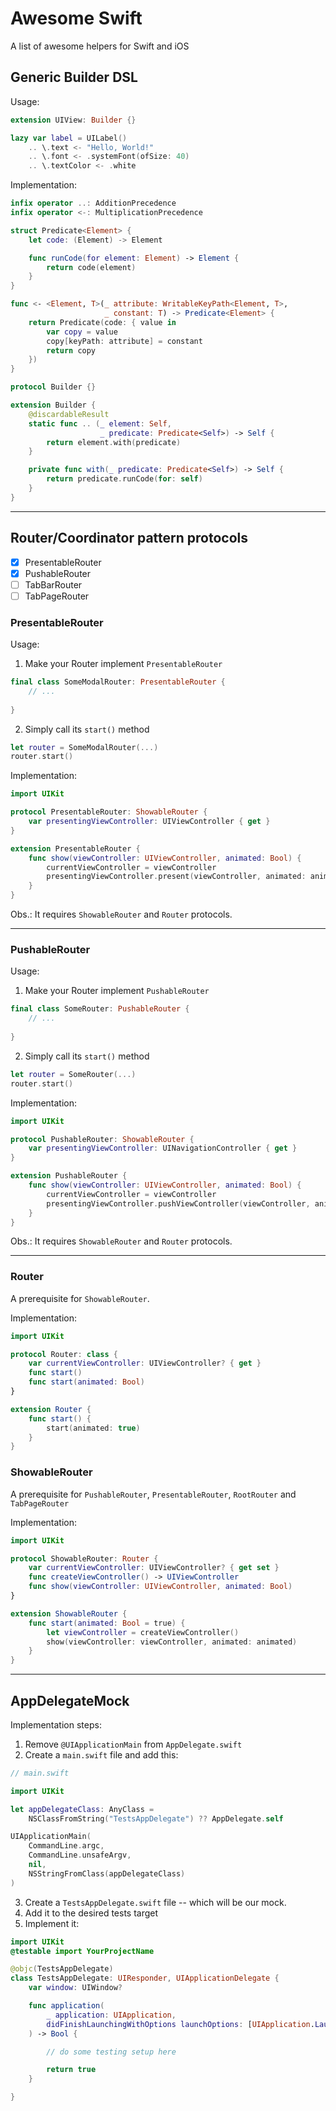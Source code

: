 # Awesome Swift
A list of awesome helpers for Swift and iOS

## Generic Builder DSL

Usage:
```swift
extension UIView: Builder {}

lazy var label = UILabel()
    .. \.text <- "Hello, World!"
    .. \.font <- .systemFont(ofSize: 40)
    .. \.textColor <- .white
```

Implementation:
```swift
infix operator ..: AdditionPrecedence
infix operator <-: MultiplicationPrecedence

struct Predicate<Element> {
    let code: (Element) -> Element

    func runCode(for element: Element) -> Element {
        return code(element)
    }
}

func <- <Element, T>(_ attribute: WritableKeyPath<Element, T>,
                     _ constant: T) -> Predicate<Element> {
    return Predicate(code: { value in
        var copy = value
        copy[keyPath: attribute] = constant
        return copy
    })
}

protocol Builder {}

extension Builder {
    @discardableResult
    static func .. (_ element: Self,
                    _ predicate: Predicate<Self>) -> Self {
        return element.with(predicate)
    }

    private func with(_ predicate: Predicate<Self>) -> Self {
        return predicate.runCode(for: self)
    }
}

```
---
## Router/Coordinator pattern protocols

- [x] PresentableRouter
- [x] PushableRouter
- [ ] TabBarRouter
- [ ] TabPageRouter

### PresentableRouter

Usage:
1. Make your Router implement `PresentableRouter`
```swift
final class SomeModalRouter: PresentableRouter {
    // ...
    
}
```
2. Simply call its `start()` method
```swift
let router = SomeModalRouter(...)
router.start()
```

Implementation:
```swift
import UIKit

protocol PresentableRouter: ShowableRouter {
    var presentingViewController: UIViewController { get }
}

extension PresentableRouter {
    func show(viewController: UIViewController, animated: Bool) {
        currentViewController = viewController
        presentingViewController.present(viewController, animated: animated)
    }
}
```

Obs.: It requires `ShowableRouter` and `Router` protocols.

---

### PushableRouter

Usage:
1. Make your Router implement `PushableRouter`
```swift
final class SomeRouter: PushableRouter {
    // ...
    
}
```
2. Simply call its `start()` method
```swift
let router = SomeRouter(...)
router.start()
```

Implementation:
```swift
import UIKit

protocol PushableRouter: ShowableRouter {
    var presentingViewController: UINavigationController { get }
}

extension PushableRouter {
    func show(viewController: UIViewController, animated: Bool) {
        currentViewController = viewController
        presentingViewController.pushViewController(viewController, animated: animated)
    }
}
```

Obs.: It requires `ShowableRouter` and `Router` protocols.

--- 

### Router

A prerequisite for `ShowableRouter`.

Implementation:
```swift
import UIKit

protocol Router: class {
    var currentViewController: UIViewController? { get }
    func start()
    func start(animated: Bool)
}

extension Router {
    func start() {
        start(animated: true)
    }
}
```

### ShowableRouter

A prerequisite for `PushableRouter`, `PresentableRouter`, `RootRouter` and `TabPageRouter`

Implementation:
```swift
import UIKit

protocol ShowableRouter: Router {
    var currentViewController: UIViewController? { get set }
    func createViewController() -> UIViewController
    func show(viewController: UIViewController, animated: Bool)
}

extension ShowableRouter {
    func start(animated: Bool = true) {
        let viewController = createViewController()
        show(viewController: viewController, animated: animated)
    }
}
```

---

## AppDelegateMock

Implementation steps:
1. Remove `@UIApplicationMain` from `AppDelegate.swift`
2. Create a `main.swift` file and add this:

```swift
// main.swift

import UIKit

let appDelegateClass: AnyClass =
    NSClassFromString("TestsAppDelegate") ?? AppDelegate.self

UIApplicationMain(
    CommandLine.argc,
    CommandLine.unsafeArgv,
    nil,
    NSStringFromClass(appDelegateClass)
)
```

3. Create a `TestsAppDelegate.swift` file -- which will be our mock. 
4. Add it to the desired tests target
5. Implement it:

```swift
import UIKit
@testable import YourProjectName

@objc(TestsAppDelegate)
class TestsAppDelegate: UIResponder, UIApplicationDelegate {
    var window: UIWindow?

    func application(
        _ application: UIApplication,
        didFinishLaunchingWithOptions launchOptions: [UIApplication.LaunchOptionsKey: Any]?
    ) -> Bool {

        // do some testing setup here

        return true
    }

}
```
